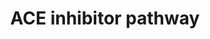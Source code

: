 ---
annotations:
- id: PW:0001228
  parent: drug pathway
  type: Pathway Ontology
  value: ACE inhibitor drug pathway
authors:
- C.F.Thorn
- MaintBot
- Khanspers
- Thomas
- Egonw
- Christine Chichester
- Eweitz
description: 'The renin-angiotensin-aldosterone system (RAAS) is central to the control
  of blood pressure and the target of several types of anti-hypertensive drugs. This
  pathway depicts a simplified representation of the pharmacodynamics (PD) of RAAS-acting
  drugs including candidate genes for the pharmacogenomics (PGx) of ACE inhibitors,
  angiotensin receptor blockers (ARBs), renin inhibitor aliskiren and aldosterone
  receptor antagonists. Source: PharmGKB (http://www.pharmgkb.org/do/serve?objId=PA2023&objCls=Pathway)'
last-edited: 2021-05-16
organisms:
- Rattus norvegicus
redirect_from:
- /index.php/Pathway:WP557
- /instance/WP557
- /instance/WP557_rr116935
revision: r116935
schema-jsonld:
- '@context': https://schema.org/
  '@id': https://wikipathways.github.io/pathways/WP557.html
  '@type': Dataset
  creator:
    '@type': Organization
    name: WikiPathways
  description: 'The renin-angiotensin-aldosterone system (RAAS) is central to the
    control of blood pressure and the target of several types of anti-hypertensive
    drugs. This pathway depicts a simplified representation of the pharmacodynamics
    (PD) of RAAS-acting drugs including candidate genes for the pharmacogenomics (PGx)
    of ACE inhibitors, angiotensin receptor blockers (ARBs), renin inhibitor aliskiren
    and aldosterone receptor antagonists. Source: PharmGKB (http://www.pharmgkb.org/do/serve?objId=PA2023&objCls=Pathway)'
  keywords:
  - ACE Inhibitor
  - Ace
  - Agt
  - Agtr1
  - Agtr2
  - Aldosterone
  - Angiotensin I
  - Angiotensin II
  - Bdkrb2
  - Bradykinin
  - Kng1
  - Nos3
  - Ren1
  license: CC0
  name: ACE inhibitor pathway
seo: CreativeWork
title: ACE inhibitor pathway
wpid: WP557
---